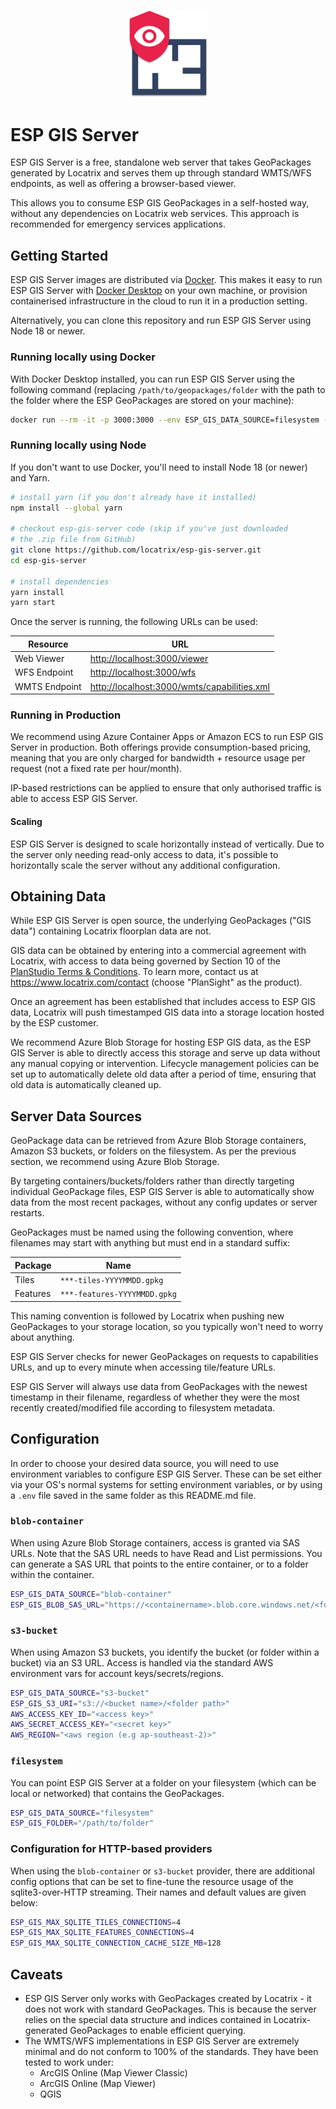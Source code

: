 <p align="center">
  <img src="./docs/media/esp-logo.png" width="128" title="ESP Icon">
</p>

# ESP GIS Server
ESP GIS Server is a free, standalone web server that takes GeoPackages generated by Locatrix and serves them up through standard WMTS/WFS endpoints, as well as offering a browser-based viewer.

This allows you to consume ESP GIS GeoPackages in a self-hosted way, without any dependencies on Locatrix web services. This approach is recommended for emergency services applications.

## Getting Started
ESP GIS Server images are distributed via [Docker](https://hub.docker.com/r/locatrix/plansight-gis-server). This makes it easy to run ESP GIS Server with [Docker Desktop](https://www.docker.com/products/docker-desktop/) on your own machine, or provision containerised infrastructure in the cloud to run it in a production setting.

Alternatively, you can clone this repository and run ESP GIS Server using Node 18 or newer.

### Running locally using Docker
With Docker Desktop installed, you can run ESP GIS Server using the following command (replacing `/path/to/geopackages/folder` with the path to the folder where the ESP GeoPackages are stored on your machine):

```bash
docker run --rm -it -p 3000:3000 --env ESP_GIS_DATA_SOURCE=filesystem --env ESP_GIS_FOLDER=/gpkgs -v /path/to/geopackages/folder:/gpkgs locatrix/plansight-gis-server
```

### Running locally using Node
If you don't want to use Docker, you'll need to install Node 18 (or newer) and Yarn.

```bash
# install yarn (if you don't already have it installed)
npm install --global yarn

# checkout esp-gis-server code (skip if you've just downloaded
# the .zip file from GitHub)
git clone https://github.com/locatrix/esp-gis-server.git
cd esp-gis-server

# install dependencies
yarn install
yarn start
```

Once the server is running, the following URLs can be used:

| Resource | URL |
|----------|-----|
| Web Viewer | [http://localhost:3000/viewer](http://localhost:3000/viewer) |
| WFS Endpoint | [http://localhost:3000/wfs](http://localhost:3000/wfs) |
| WMTS Endpoint | [http://localhost:3000/wmts/capabilities.xml](http://localhost:3000/wmts/capabilities.xml) |


### Running in Production
We recommend using Azure Container Apps or Amazon ECS to run ESP GIS Server in production. Both offerings provide consumption-based pricing, meaning that you are only charged for bandwidth + resource usage per request (not a fixed rate per hour/month).

IP-based restrictions can be applied to ensure that only authorised traffic is able to access ESP GIS Server.

#### Scaling
ESP GIS Server is designed to scale horizontally instead of vertically. Due to the server only needing read-only access to data, it's possible to horizontally scale the server without any additional configuration.

## Obtaining Data
While ESP GIS Server is open source, the underlying GeoPackages ("GIS data") containing Locatrix floorplan data are not.

GIS data can be obtained by entering into a commercial agreement with Locatrix, with access to data being governed by Section 10 of the [PlanStudio Terms & Conditions](https://www.locatrix.com/legal/planstudio-terms-conditions). To learn more, contact us at https://www.locatrix.com/contact (choose "PlanSight" as the product).

Once an agreement has been established that includes access to ESP GIS data, Locatrix will push timestamped GIS data into a storage location hosted by the ESP customer.

We recommend Azure Blob Storage for hosting ESP GIS data, as the ESP GIS Server is able to directly access this storage and serve up data without any manual copying or intervention. Lifecycle management policies can be set up to automatically delete old data after a period of time, ensuring that old data is automatically cleaned up.

## Server Data Sources
GeoPackage data can be retrieved from Azure Blob Storage containers, Amazon S3 buckets, or folders on the filesystem. As per the previous section, we recommend using Azure Blob Storage.

By targeting containers/buckets/folders rather than directly targeting individual GeoPackage files, ESP GIS Server is able to automatically show data from the most recent packages, without any config updates or server restarts.

GeoPackages must be named using the following convention, where filenames may start with anything but must end in a standard suffix:

| Package  | Name                         |
|----------|------------------------------|
| Tiles    | `***-tiles-YYYYMMDD.gpkg`    |
| Features | `***-features-YYYYMMDD.gpkg` |

This naming convention is followed by Locatrix when pushing new GeoPackages to your storage location, so you typically won't need to worry about anything.

ESP GIS Server checks for newer GeoPackages on requests to capabilities URLs, and up to every minute when accessing tile/feature URLs.

ESP GIS Server will always use data from GeoPackages with the newest timestamp in their filename, regardless of whether they were the most recently created/modified file according to filesystem metadata.

## Configuration
In order to choose your desired data source, you will need to use environment variables to configure ESP GIS Server. These can be set either via your OS's normal systems for setting environment variables, or by using a `.env` file saved in the same folder as this README.md file.

### `blob-container`
When using Azure Blob Storage containers, access is granted via SAS URLs. Note that the SAS URL needs to have Read and List permissions. You can generate a SAS URL that points to the entire container, or to a folder within the container.

```bash
ESP_GIS_DATA_SOURCE="blob-container"
ESP_GIS_BLOB_SAS_URL="https://<containername>.blob.core.windows.net/<folder path>?<sas signature>
```

### `s3-bucket`
When using Amazon S3 buckets, you identify the bucket (or folder within a bucket) via an S3 URL. Access is handled via the standard AWS environment vars for account keys/secrets/regions.

```bash
ESP_GIS_DATA_SOURCE="s3-bucket"
ESP_GIS_S3_URI="s3://<bucket name>/<folder path>"
AWS_ACCESS_KEY_ID="<access key>"
AWS_SECRET_ACCESS_KEY="<secret key>"
AWS_REGION="<aws region (e.g ap-southeast-2)>"
```


### `filesystem`
You can point ESP GIS Server at a folder on your filesystem (which can be local or networked) that contains the GeoPackages.

```bash
ESP_GIS_DATA_SOURCE="filesystem"
ESP_GIS_FOLDER="/path/to/folder"
```

### Configuration for HTTP-based providers
When using the `blob-container` or `s3-bucket` provider, there are additional config options that can be set to fine-tune the resource usage of the sqlite3-over-HTTP streaming. Their names and default values are given below:

```bash
ESP_GIS_MAX_SQLITE_TILES_CONNECTIONS=4
ESP_GIS_MAX_SQLITE_FEATURES_CONNECTIONS=4
ESP_GIS_MAX_SQLITE_CONNECTION_CACHE_SIZE_MB=128
```

## Caveats

- ESP GIS Server only works with GeoPackages created by Locatrix - it does not work with standard GeoPackages. This is because the server relies on the special data structure and indices contained in Locatrix-generated GeoPackages to enable efficient querying.
- The WMTS/WFS implementations in ESP GIS Server are extremely minimal and do not conform to 100% of the standards. They have been tested to work under:
    - ArcGIS Online (Map Viewer Classic)
    - ArcGIS Online (Map Viewer)
    - QGIS
